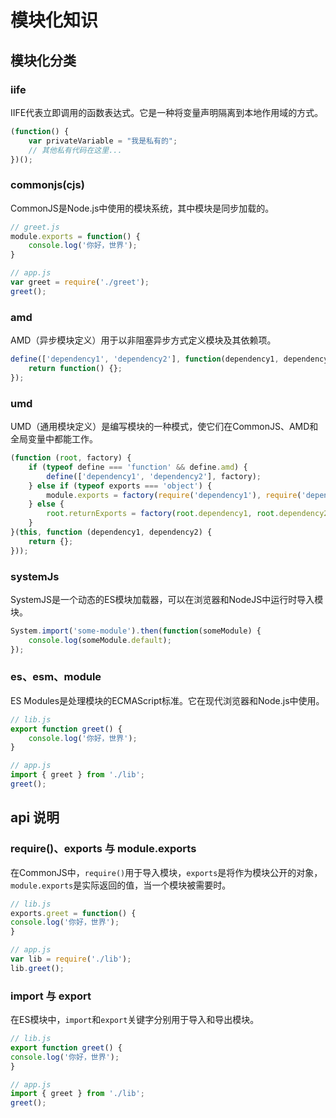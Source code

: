 # 模块化知识

## 模块化分类

### iife

IIFE代表立即调用的函数表达式。它是一种将变量声明隔离到本地作用域的方式。

```javascript
(function() {
    var privateVariable = "我是私有的";
    // 其他私有代码在这里...
})();
```

### commonjs(cjs)

CommonJS是Node.js中使用的模块系统，其中模块是同步加载的。

```javascript
// greet.js
module.exports = function() {
    console.log('你好，世界');
}

// app.js
var greet = require('./greet');
greet();
```

### amd

AMD（异步模块定义）用于以非阻塞异步方式定义模块及其依赖项。

```javascript
define(['dependency1', 'dependency2'], function(dependency1, dependency2) {
    return function() {};
});
```

### umd

UMD（通用模块定义）是编写模块的一种模式，使它们在CommonJS、AMD和全局变量中都能工作。

```javascript
(function (root, factory) {
    if (typeof define === 'function' && define.amd) {
        define(['dependency1', 'dependency2'], factory);
    } else if (typeof exports === 'object') {
        module.exports = factory(require('dependency1'), require('dependency2'));
    } else {
        root.returnExports = factory(root.dependency1, root.dependency2);
    }
}(this, function (dependency1, dependency2) {
    return {};
}));
```

### systemJs

SystemJS是一个动态的ES模块加载器，可以在浏览器和NodeJS中运行时导入模块。

```javascript
System.import('some-module').then(function(someModule) {
    console.log(someModule.default);
});
```

### es、esm、module

ES Modules是处理模块的ECMAScript标准。它在现代浏览器和Node.js中使用。

```javascript
// lib.js
export function greet() {
    console.log('你好，世界');
}

// app.js
import { greet } from './lib';
greet();
```

## api 说明

### require()、exports 与 module.exports

在CommonJS中，`require()`用于导入模块，`exports`是将作为模块公开的对象，`module.exports`是实际返回的值，当一个模块被需要时。

```javascript
// lib.js
exports.greet = function() {
console.log('你好，世界');
}

// app.js
var lib = require('./lib');
lib.greet();
```

### import 与 export

在ES模块中，`import`和`export`关键字分别用于导入和导出模块。

```javascript
// lib.js
export function greet() {
console.log('你好，世界');
}

// app.js
import { greet } from './lib';
greet();
```
